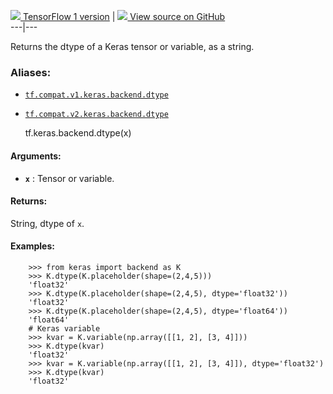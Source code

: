 [ ![](https://tensorflow.google.cn/images/tf_logo_32px.png) TensorFlow 1
version](/versions/r1.15/api_docs/python/tf/keras/backend/dtype) |  [
![](https://tensorflow.google.cn/images/GitHub-Mark-32px.png) View source on
GitHub
](https://github.com/tensorflow/tensorflow/blob/r2.0/tensorflow/python/keras/backend.py#L1221-L1249)  
---|---  
  
Returns the dtype of a Keras tensor or variable, as a string.

### Aliases:

  * [`tf.compat.v1.keras.backend.dtype`](/api_docs/python/tf/keras/backend/dtype)
  * [`tf.compat.v2.keras.backend.dtype`](/api_docs/python/tf/keras/backend/dtype)

    
    
    tf.keras.backend.dtype(x)
    

#### Arguments:

  * **`x`** : Tensor or variable.

#### Returns:

String, dtype of `x`.

#### Examples:

    
    
        >>> from keras import backend as K
        >>> K.dtype(K.placeholder(shape=(2,4,5)))
        'float32'
        >>> K.dtype(K.placeholder(shape=(2,4,5), dtype='float32'))
        'float32'
        >>> K.dtype(K.placeholder(shape=(2,4,5), dtype='float64'))
        'float64'
        # Keras variable
        >>> kvar = K.variable(np.array([[1, 2], [3, 4]]))
        >>> K.dtype(kvar)
        'float32'
        >>> kvar = K.variable(np.array([[1, 2], [3, 4]]), dtype='float32')
        >>> K.dtype(kvar)
        'float32'
    

